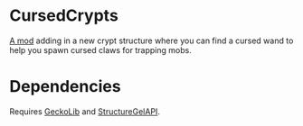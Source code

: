 # CursedCrypts
[A mod](https://www.curseforge.com/minecraft/mc-mods/cursed-crypts) adding in a new crypt structure where you can find a cursed wand to help you spawn cursed claws for trapping mobs.

# Dependencies
Requires [GeckoLib](https://www.curseforge.com/minecraft/mc-mods/geckolib) and [StructureGelAPI](https://www.curseforge.com/minecraft/mc-mods/structure-gel-api).
